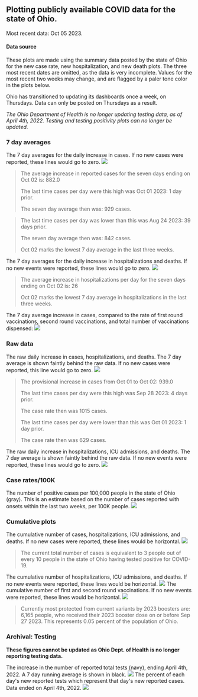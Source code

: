 ## Plotting publicly available COVID data for the state of Ohio. 

Most recent data: Oct 05 2023. 

#### Data source
These plots are made using the summary data posted by the state of Ohio for the new case rate,
    new hospitalization, and new death plots. The three most recent dates are omitted, as the data is very incomplete. Values for the most recent two weeks may change, and are flagged by a paler tone color in the plots below. 

Ohio has transitioned to updating its dashboards once a week, on Thursdays. Data can only be posted on Thursdays as a result. 

*The Ohio Department of Health is no longer updating testing data, as of April 4th, 2022. Testing and testing positivity plots can no longer be updated.* 

### 7 day averages
The 7 day averages for the daily increase in cases. If no new cases were reported, these lines would go to zero.
![](7dayaverage_cases.png)

>The average increase in reported cases for the seven days ending on Oct 02 is: 882.0
>
>The last time cases per day were this high was Oct 01 2023: 1 day prior.
>
>The seven day average then was: 929 cases.

>
>The last time cases per day was lower than this was Aug 24 2023: 39 days prior.
>
>The seven day average then was: 842 cases.
>
>Oct 02 marks the lowest 7 day average in the last three weeks.

The 7 day averages for the daily increase in hospitalizations and deaths. If no new events were reported, these lines would go to zero.
![](7dayaverage_hospital.png)

>The average increase in hospitalizations per day for the seven days ending on Oct 02 is: 26
>
>Oct 02 marks the lowest 7 day average in hospitalizations in the last three weeks.

The 7 day average increase in cases, compared to the rate of first round vaccinations, second round vaccinations, and total number of vaccinations dispensed:
![](DailyVaccinationsCases.png)

### Raw data
The raw daily increase in cases, hospitalizations, and deaths. The 7 day average is shown faintly behind the raw data. If no new cases were reported, this line would go to zero.
![](DailyCases.png)

>The provisional increase in cases from Oct 01 to Oct 02: 939.0 
>
>The last time cases per day were this high was Sep 28 2023: 4 days prior. 
>
>The case rate then was 1015 cases.
>
>The last time cases per day were lower than this was Oct 01 2023: 1 day prior. 
>
>The case rate then was 629 cases.

The raw daily increase in hospitalizations, ICU admissions, and deaths. The 7 day average is shown faintly behind the raw data. If no new events were reported, these lines would go to zero.
![](DailyHospitalizations.png)

### Case rates/100K 

The number of positive cases per 100,000 people in the state of Ohio (gray). This is an estimate based on the number of cases reported with onsets within the last two weeks, per 100K people.
![](7dayaverage_rate.png)
### Cumulative plots
The cumulative number of cases, hospitalizations, ICU admissions, and deaths. If no new cases were reported, these lines would be horizontal.
![](Cases.png)

>The current total number of cases is equivalent to 3 people out of every 10 people in the state of Ohio having tested positive for COVID-19.

The cumulative number of hospitalizations, ICU admissions, and deaths. If no new events were reported, these lines would be horizontal.
![](Hospitalizations.png)
The cumulative number of first and second round vaccinations. If no new events were reported, these lines would be horizontal.
![](Vaccinations.png)

>Currently most protected from current variants by 2023 boosters are: 6,165 people, who received their 2023 booster dose on or before Sep 27 2023.
>This represents 0.05 percent of the population of Ohio.

### Archival: Testing
**These figures cannot be updated as Ohio Dept. of Health is no longer reporting testing data.**

The increase in the number of reported total tests (navy), ending April 4th, 2022. A 7 day running average is shown in black.
![](DailyTests.png)
The percent of each day's new reported tests which represent that day's new reported cases. Data ended on April 4th, 2022.
![](percentpositive_tests.png)


